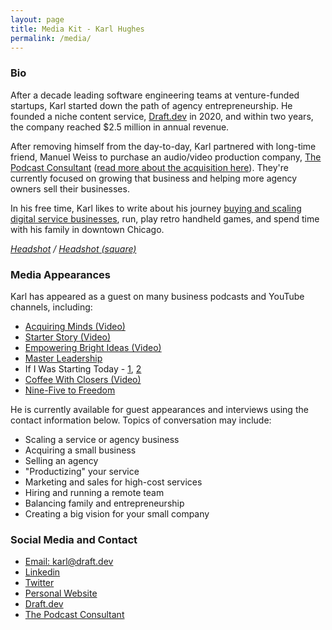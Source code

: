 ```yaml
---
layout: page
title: Media Kit - Karl Hughes
permalink: /media/
---
```


### Bio
After a decade leading software engineering teams at venture-funded startups, Karl started down the path of agency entrepreneurship. He founded a niche content service, [Draft.dev](https://draft.dev/) in 2020, and within two years, the company reached $2.5 million in annual revenue.

After removing himself from the day-to-day, Karl partnered with long-time friend, Manuel Weiss to purchase an audio/video production company, [The Podcast Consultant](https://thepodcastconsultant.com/) ([read more about the acquisition here](https://www.karllhughes.com/posts/acquiring-tpc)). They're currently focused on growing that business and helping more agency owners sell their businesses.

In his free time, Karl likes to write about his journey [buying and scaling digital service businesses](https://www.karllhughes.com/), run, play retro handheld games, and spend time with his family in downtown Chicago.

_[Headshot](https://drive.google.com/file/d/1qRD9gPwaZFC6c1UOVHtEBNn2nlFIcUIr/view?usp=sharing) / [Headshot (square)](https://drive.google.com/file/d/1GQ-lGWtQSCIB_cGbrr-PsFDu7d3YFQvu/view?usp=drive_link)_

### Media Appearances
Karl has appeared as a guest on many business podcasts and YouTube channels, including:

- [Acquiring Minds (Video)](https://www.youtube.com/watch?v=HtNkEh90el8)
- [Starter Story (Video)](https://www.youtube.com/watch?v=i6kCkGmJc9M)
- [Empowering Bright Ideas (Video)](https://youtu.be/ZTxXsbseU_E?si=FrAR80mkQYbDzmVW)
- [Master Leadership](https://shows.acast.com/masterleadership/episodes/ml287-karl-hughes)
- If I Was Starting Today - [1](https://harkaudio.com/p/jim-huffman/building-a-productized-service-with-karl-hughes-76-jim-huffman), [2](https://harkaudio.com/p/jim-huffman/a-productized-service-roundtable-with-5-ceos-94-jim-huffman)
- [Coffee With Closers (Video)](https://www.youtube.com/watch?v=TQgeF9LTwp0)
- [Nine-Five to Freedom](https://ninefivetofreedom.com/episode38/)

He is currently available for guest appearances and interviews using the contact information below. Topics of conversation may include:

- Scaling a service or agency business
- Acquiring a small business
- Selling an agency
- "Productizing" your service
- Marketing and sales for high-cost services
- Hiring and running a remote team
- Balancing family and entrepreneurship
- Creating a big vision for your small company

### Social Media and Contact
- [Email: karl@draft.dev](mailto:karl@draft.dev)
- [Linkedin](https://www.linkedin.com/in/karllhughes/)
- [Twitter](https://twitter.com/karllhughes)
- [Personal Website](https://www.karllhughes.com/)
- [Draft.dev](https://draft.dev)
- [The Podcast Consultant](https://thepodcastconsultant.com/)
